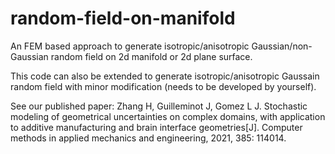 # random-field-on-manifold
An FEM based approach to generate isotropic/anisotropic Gaussian/non-Gaussian random field on 2d manifold or 2d plane surface. 

This code can also be extended to generate isotropic/anisotropic Gaussain random field with minor modification (needs to be developed by yourself).

See our published paper: 
Zhang H, Guilleminot J, Gomez L J. Stochastic modeling of geometrical uncertainties on complex domains, with application to additive manufacturing and brain interface geometries[J]. Computer methods in applied mechanics and engineering, 2021, 385: 114014.
